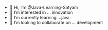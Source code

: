 - 👋 Hi, I’m @Java-Learning-Satyam
- 👀 I’m interested in ... innovation 
- 🌱 I’m currently learning ...java 
- 💞️ I’m looking to collaborate on ... development

<!---
Java-Learning-Satyam/Java-Learning-Satyam is a ✨ special ✨ repository because its `README.md` (this file) appears on your GitHub profile.
You can click the Preview link to take a look at your changes.
--->
